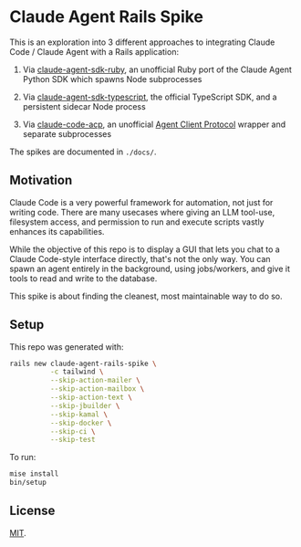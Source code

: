 # Claude Agent Rails Spike

This is an exploration into 3 different approaches to integrating Claude Code /
Claude Agent with a Rails application:

1) Via
[claude-agent-sdk-ruby](https://github.com/ya-luotao/claude-agent-sdk-ruby), an
unofficial Ruby port of the Claude Agent Python SDK which spawns Node
subprocesses

2) Via
[claude-agent-sdk-typescript](https://github.com/anthropics/claude-agent-sdk-typescript),
the official TypeScript SDK, and a persistent sidecar Node process

3) Via [claude-code-acp](https://github.com/zed-industries/claude-code-acp), an
unofficial [Agent Client Protocol](https://agentclientprotocol.com) wrapper and
separate subprocesses

The spikes are documented in `./docs/`.

## Motivation

Claude Code is a very powerful framework for automation, not just for writing
code. There are many usecases where giving an LLM tool-use, filesystem access,
and permission to run and execute scripts vastly enhances its capabilities.

While the objective of this repo is to display a GUI that lets you chat to a
Claude Code-style interface directly, that's not the only way. You can spawn an
agent entirely in the background, using jobs/workers, and give it tools to read
and write to the database.

This spike is about finding the cleanest, most maintainable way to do so.

## Setup

This repo was generated with:

```sh
rails new claude-agent-rails-spike \
          -c tailwind \
          --skip-action-mailer \
          --skip-action-mailbox \
          --skip-action-text \
          --skip-jbuilder \
          --skip-kamal \
          --skip-docker \
          --skip-ci \
          --skip-test
```

To run:

```sh
mise install
bin/setup
```

## License

[MIT](LICENSE).
